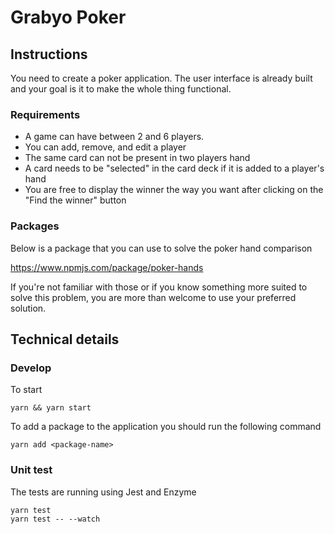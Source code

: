 # Grabyo Poker

## Instructions

You need to create a poker application. The user interface is already built and your goal is it to make the whole thing functional.

### Requirements

* A game can have between 2 and 6 players.
* You can add, remove, and edit a player
* The same card can not be present in two players hand
* A card needs to be "selected" in the card deck if it is added to a player's hand
* You are free to display the winner the way you want after clicking on the "Find the winner" button

### Packages

Below is a package that you can use to solve the poker hand comparison

https://www.npmjs.com/package/poker-hands

If you're not familiar with those or if you know something more suited to solve this problem, you are more than welcome to use your preferred solution.

## Technical details

### Develop

To start

```
yarn && yarn start
```

To add a package to the application you should run the following command

```
yarn add <package-name>
```

### Unit test

The tests are running using Jest and Enzyme

```
yarn test
yarn test -- --watch
```
